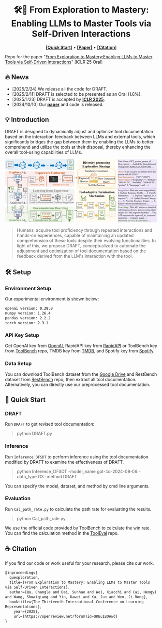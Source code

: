 <h1 align="center">🛠️🤖 From Exploration to Mastery:
<br>
Enabling LLMs to Master Tools via Self-Driven Interactions

</h1>
<p align="center">
  <a href="#-quick-start"><b>[Quick Start]</b></a> •
  <a href="https://arxiv.org/pdf/2410.08197"><b>[Paper]</b></a> •
  <a href="#%EF%B8%8F-citation"><b>[Citation]</b></a>
</p>

Repo for the paper "[From Exploration to Mastery:Enabling LLMs to Master Tools via Self-Driven Interactions](https://arxiv.org/abs/2410.08197)" [ICLR'25 Oral]

## 🔥 News

- [2025/2/24] We release all the code for DRAFT.
- [2025/2/11] DRAFT is selected to be presented as an Oral (1.8%).
- [2025/1/23]  DRAFT is accepted by [**ICLR 2025**](https://iclr.cc/).
- [2024/10/10] Our [**paper**](https://arxiv.org/abs/2410.08197) and code is released.

## 💡 Introduction

DRAFT is designed to dynamically adjust and optimize tool documentation based on the interaction feedback between LLMs and external tools, which significantly bridges the gap between them by enabling the LLMs to better comprehend and utilize the tools at their disposal, thereby enhancing the overall tool-using capabilities of LLMs.

<p align="center">
    <img src="./images/framework.png" width="1000">
</p>

> Humans, acquire tool proficiency through repeated interactions and hands-on experiences, capable of maintaining an updated comprehension of these tools despite their evolving functionalities. In light of this, we propose DRAFT, conceptualized to automate the adjustment and optimization of tool documentation based on the feedback derived from the LLM's interaction with the tool.

## 🛠️ Setup

### Environment Setup


Our experimental environment is shown below:

```
openai version: 0.28.0
numpy version: 1.26.4
pandas version: 2.2.2
torch version: 2.3.1
```

### API Key Setup

Get OpenAI key from [OpenAI](https://platform.openai.com/playground/chat), RapidAPI key from [RapidAPI](https://rapidapi.com/hub) or ToolBench key from [ToolBench](https://github.com/OpenBMB/ToolBench) repo, TMDB key from [TMDB](https://developer.themoviedb.org/reference/intro/getting-started), and Spotify key from [Spotify](https://developer.spotify.com/documentation/web-api).

### Data Setup

You can download ToolBench dataset from the [Google Drive](https://drive.google.com/drive/folders/1yBUQ732mPu-KclJnuQELEhtKakdXFc3J) and RestBench dataset from [RestBench](https://github.com/Yifan-Song793/RestGPT) repo, then extract all tool documentation. Alternatively, you can directly use our preprocessed tool documentation.

## 🚀 Quick Start

### DRAFT

Run `DRAFT` to get revised tool documentation:

> python DRAFT.py

### Inference

Run `Inference_DFSDT` to perform inference using the tool documentation modified by DRAFT to examine the effectiveness of DRAFT.

> python Inference\_DFSDT -model\_name gpt-4o-2024-08-06 -data\_type G3 -method DRAFT

You can specify the model, dataset, and method by cmd line arguments.
### Evaluation

Run `Cal_path_rate.py` to calculate the path rate for evaluating the results.

> python Cal_path_rate.py

We use the official code provided by ToolBench to calculate the win rate. You can find the calculation method in the [ToolEval](https://github.com/OpenBMB/ToolBench/blob/master/toolbench/tooleval/README.md) repo.


## ☕️ Citation
If you find our code or work useful for your research, please cite our work.
```
@inproceedings{
  quexploration,
  title={From Exploration to Mastery: Enabling LLMs to Master Tools via Self-Driven Interactions},
  author={Qu, Changle and Dai, Sunhao and Wei, Xiaochi and Cai, Hengyi and Wang, Shuaiqiang and Yin, Dawei and Xu, Jun and Wen, Ji-Rong},
  booktitle={The Thirteenth International Conference on Learning Representations},
    year={2025},
    url={https://openreview.net/forum?id=QKBu1BOAwd}
}
```
